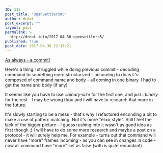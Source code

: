 ```yaml
---
ID: 115
post_title: 'OpenSettlers#5'
author: dreat
post_excerpt: ""
layout: post
permalink: >
  http://dreat.info/2017-04-30-opensettlers5/
published: true
post_date: 2017-04-30 22:37:21
---
```

<a href="https://github.com/Dreat/OpenSettlersII/commit/e75c850094b394d51e60dd1712befa70e10d357f" target="_blank" rel="noopener noreferrer">As always - a commit!</a>

Here's a thing I struggled while doing previous commit - decoding command to something more structurized - according to docs it's composed of command name and body - all coming in one binary. I had to get the name and body (if any)

It seems like you have to use <em>::binary-size</em> for the first one, and just <em>::binary</em> for the rest - I may be wrong thou and I will have to research that more in the future.

It's slowly starting to be a mess - that's why I refactored enconding a bit to make a use of pattern matching. Not it's more "elixir style". Still I feel the lack of the bigger picture - I guess rushing into it wasn't as good idea as first though ;) I will have to do some more research and maybe a post on a protocol - it will surely help me. For example - turns out that command will never have "more" frames incoming - as you can see in changes in code - now all command have "more" set as false (with is quite redundant).
